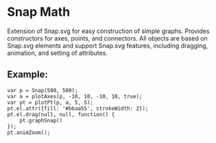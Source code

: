 # Snap Math
Extension of Snap.svg for easy construction of simple graphs. Provides constructors for axes, points, and connectors. All objects are based on Snap.svg elements and support Snap.svg features, including dragging, animation, and setting of attributes.

## Example:

    var p = Snap(500, 500);
    var a = plotAxes(p, -10, 10, -10, 10, true);
    var pt = plotPt(p, a, 5, 5);
    pt.el.attr({fill: '#bbaa55', strokeWidth: 2});
    pt.el.drag(null, null, function() {
        pt.graphSnap()
    });
    pt.animZoom();
